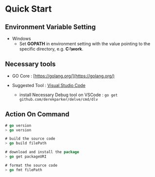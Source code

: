 # Quick Start



## Environment Variable Setting

* Windows
    * Set **GOPATH** in environment setting with the value pointing to the specific directory, e.g. **C:\work**.



## Necessary tools

* GO Core : [https://golang.org/](https://golang.org/)

* Suggested Tool : [Visual Studio Code](https://code.visualstudio.com/)
    * install Necessary Debug tool on VSCode : ```go get github.com/derekparker/delve/cmd/dlv```




## Action On Command

```go
# go version
> go version

# build the source code
> go build filePath

# download and install the package
> go get packageURI

# format the source code
> go fmt filePath
```